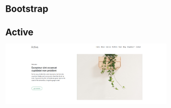 # Bootstrap

<h1> Active </h1>

<a href="https://activee.netlify.app/"> <img src="https://github.com/BRajendra10/Bootstrap/blob/eae68ab8d963b640c6eb51d2ca91ae3e3dd619f5/Active.png"> </a>
